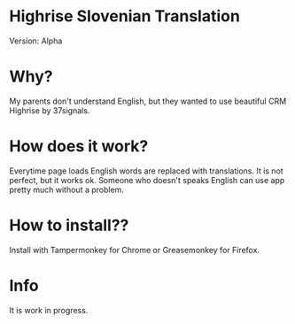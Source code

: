 Highrise Slovenian Translation
==============================

Version: Alpha

# Why?

My parents don't understand English, but they wanted to use beautiful CRM Highrise by 37signals.

# How does it work?

Everytime page loads English words are replaced with translations. It is not perfect, but it works ok. Someone who doesn't speaks English can use app pretty much without a problem.

# How to install??

Install with Tampermonkey for Chrome or Greasemonkey for Firefox.

# Info

It is work in progress.